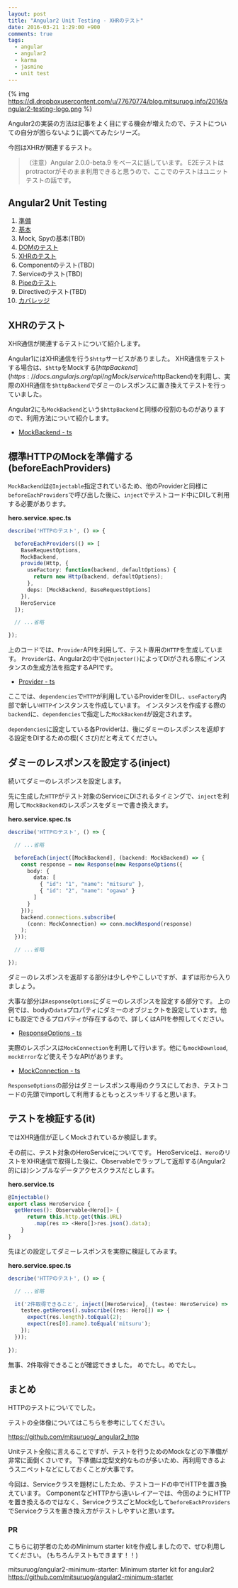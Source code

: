 ```yaml
---
layout: post
title: "Angular2 Unit Testing - XHRのテスト"
date: 2016-03-21 1:29:00 +900
comments: true
tags:
  - angular
  - angular2
  - karma
  - jasmine
  - unit test
---
```


{% img https://dl.dropboxusercontent.com/u/77670774/blog.mitsuruog.info/2016/angular2-testing-logo.png %}

Angular2の実装の方法は記事をよく目にする機会が増えたので、テストについての自分が困らないように調べてみたシリーズ。

今回はXHRが関連するテスト。

<!-- more -->

> （注意）Angular 2.0.0-beta.9 をベースに話しています。
E2Eテストはprotractorがそのまま利用できると思うので、ここでのテストはユニットテストの話です。

## Angular2 Unit Testing

1. [準備](/2016/03/how-to-test-angular2-application-1.html)
1. [基本](/2016/03/how-to-test-angular2-application-basic.html)
1. Mock, Spyの基本(TBD)
1. [DOMのテスト](/2016/03/how-to-test-angular2-application-dom.html)
1. [XHRのテスト](/2016/03/how-to-test-angular2-application-xhr.html)
1. Componentのテスト(TBD)
1. Serviceのテスト(TBD)
1. [Pipeのテスト](/2016/03/how-to-test-angular2-application-pipe.html)
1. Directiveのテスト(TBD)
1. [カバレッジ](/2016/03/how-to-test-angular2-application-coverage.html)

## XHRのテスト

XHR通信が関連するテストについて紹介します。

Angular1にはXHR通信を行う`$http`サービスがありました。
XHR通信をテストする場合は、`$http`をMockする[$httpBackend](https://docs.angularjs.org/api/ngMock/service/$httpBackend)を利用し、実際のXHR通信を`$httpBackend`でダミーのレスポンスに置き換えてテストを行っていました。

Angular2にも`MockBackend`という`$httpBackend`と同様の役割のものがありますので、利用方法について紹介します。

- [MockBackend - ts](https://angular.io/docs/ts/latest/api/http/testing/MockBackend-class.html)

## 標準HTTPのMockを準備する(beforeEachProviders)

`MockBackend`は`@Injectable`指定されているため、他のProviderと同様に`beforeEachProviders`で呼び出した後に、`inject`でテストコード中にDIして利用する必要があります。

**hero.service.spec.ts**
```ts
describe('HTTPのテスト', () => {

  beforeEachProviders(() => [
    BaseRequestOptions,
    MockBackend,
    provide(Http, {
      useFactory: function(backend, defaultOptions) {
        return new Http(backend, defaultOptions);
      },
      deps: [MockBackend, BaseRequestOptions]
    }),
    HeroService
  ]);

  // ...省略

});
```

上のコードでは、`Provider`APIを利用して、テスト専用の`HTTP`を生成しています。
`Provider`は、Angular2の中で`@Injecter()`によってDIがされる際にインスタンスの生成方法を指定するAPIです。

- [Provider - ts](https://angular.io/docs/ts/latest/api/core/Provider-class.html)

ここでは、`dependencies`で`HTTP`が利用しているProviderをDIし、`useFactory`内部で新しい`HTTP`インスタンスを作成しています。
インスタンスを作成する際の`backend`に、`dependencies`で指定した`MockBackend`が設定されます。

`dependencies`に設定している各Providerは、後にダミーのレスポンスを返却する設定をDIするための楔(くさび)だと考えてください。

## ダミーのレスポンスを設定する(inject)

続いてダミーのレスポンスを設定します。

先に生成した`HTTP`がテスト対象のServiceにDIされるタイミングで、`inject`を利用して`MockBackend`のレスポンスをダミーで書き換えます。

**hero.service.spec.ts**
```ts
describe('HTTPのテスト', () => {

  // ...省略

  beforeEach(inject([MockBackend], (backend: MockBackend) => {
    const response = new Response(new ResponseOptions({
      body: {
        data: [
          { "id": "1", "name": "mitsuru" },
          { "id": "2", "name": "ogawa" }
        ]
      }
    }));
    backend.connections.subscribe(
      (conn: MockConnection) => conn.mockRespond(response)
    );
  }));

  // ...省略

});
```

ダミーのレスポンスを返却する部分は少しややこしいですが、まずは形から入りましょう。

大事な部分は`ResponseOptions`にダミーのレスポンスを設定する部分です。
上の例では、bodyの`data`プロパティにダミーのオブジェクトを設定しています。他にも設定できるプロパティが存在するので、詳しくはAPIを参照してください。

- [ResponseOptions - ts](https://angular.io/docs/ts/latest/api/http/ResponseOptions-class.html)

実際のレスポンスは`MockConnection`を利用して行います。他にも`mockDownload`, `mockError`など使えそうなAPIがあります。

- [MockConnection - ts](https://angular.io/docs/ts/latest/api/http/testing/MockConnection-class.html)

`ResponseOptions`の部分はダミーレスポンス専用のクラスにしておき、テストコードの先頭でimportして利用するともっとスッキリすると思います。

## テストを検証する(it)

ではXHR通信が正しくMockされているか検証します。

その前に、テスト対象のHeroServiceについてです。
HeroServiceは、`Hero`のリストをXHR通信で取得した後に、Observableでラップして返却する(Angular2的には)シンプルなデータアクセスクラスだとします。

**hero.service.ts**
```ts
@Injectable()
export class HeroService {
  getHeroes(): Observable<Hero[]> {
      return this.http.get(this.URL)
        .map(res => <Hero[]>res.json().data);
    }
}
```

先ほどの設定してダミーレスポンスを実際に検証してみます。

**hero.service.spec.ts**
```ts
describe('HTTPのテスト', () => {

  // ...省略

  it('2件取得できること', inject([HeroService], (testee: HeroService) => {
    testee.getHeroes().subscribe((res: Hero[]) => {
      expect(res.length).toEqual(2);
      expect(res[0].name).toEqual('mitsuru');
    });    
  }));
  
});
```

無事、2件取得できることが確認できました。
めでたし。めでたし。

## まとめ

HTTPのテストについてでした。

テストの全体像についてはこちらを参考にしてください。

<https://github.com/mitsuruog/_angular2_http>

Unitテスト全般に言えることですが、テストを行うためのMockなどの下準備が非常に面倒くさいです。
下準備は定型文的なものが多いため、再利用できるようスニペットなどにしておくことが大事です。

今回は、Serviceクラスを題材にしたため、テストコードの中でHTTPを置き換えています。
ComponentなどHTTPから遠いレイアーでは、今回のようにHTTPを置き換えるのではなく、ServiceクラスごとMock化して`beforeEachProviders`でServiceクラスを置き換え方がテストしやすいと思います。

### PR

こちらに初学者のためのMinimum starter kitを作成しましたので、ぜひ利用してください。
(もちろんテストもできます！！)

mitsuruog/angular2-minimum-starter: Minimum starter kit for angular2 https://github.com/mitsuruog/angular2-minimum-starter
